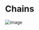# Chains
![image](https://user-images.githubusercontent.com/19577359/148253568-2d73b23e-d0c9-4853-947c-f1135ab9fc1b.png)
